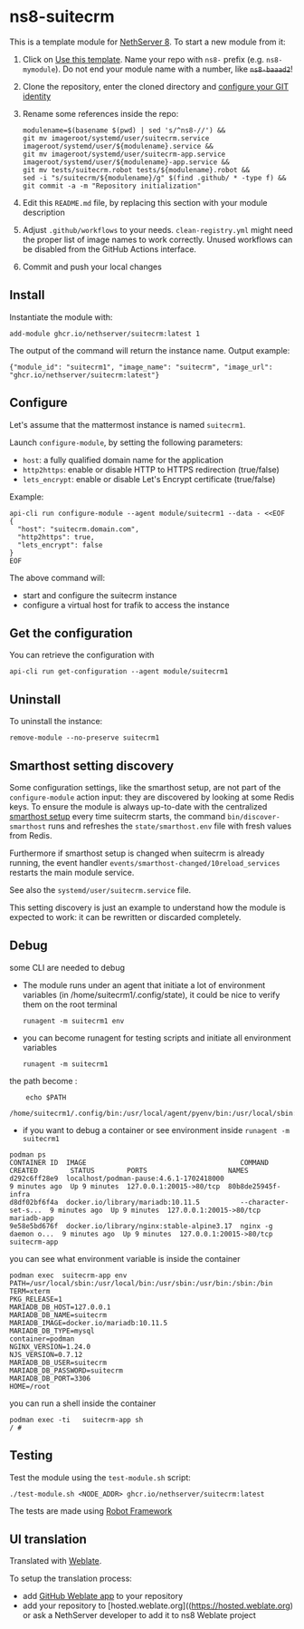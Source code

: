 # ns8-suitecrm

This is a template module for [NethServer 8](https://github.com/NethServer/ns8-core).
To start a new module from it:

1. Click on [Use this template](https://github.com/NethServer/ns8-suitecrm/generate).
   Name your repo with `ns8-` prefix (e.g. `ns8-mymodule`). 
   Do not end your module name with a number, like ~~`ns8-baaad2`~~!

1. Clone the repository, enter the cloned directory and
   [configure your GIT identity](https://git-scm.com/book/en/v2/Getting-Started-First-Time-Git-Setup#_your_identity)

1. Rename some references inside the repo:
   ```
   modulename=$(basename $(pwd) | sed 's/^ns8-//') &&
   git mv imageroot/systemd/user/suitecrm.service imageroot/systemd/user/${modulename}.service &&
   git mv imageroot/systemd/user/suitecrm-app.service imageroot/systemd/user/${modulename}-app.service && 
   git mv tests/suitecrm.robot tests/${modulename}.robot &&
   sed -i "s/suitecrm/${modulename}/g" $(find .github/ * -type f) &&
   git commit -a -m "Repository initialization"
   ```

1. Edit this `README.md` file, by replacing this section with your module
   description

1. Adjust `.github/workflows` to your needs. `clean-registry.yml` might
   need the proper list of image names to work correctly. Unused workflows
   can be disabled from the GitHub Actions interface.

1. Commit and push your local changes

## Install

Instantiate the module with:

    add-module ghcr.io/nethserver/suitecrm:latest 1

The output of the command will return the instance name.
Output example:

    {"module_id": "suitecrm1", "image_name": "suitecrm", "image_url": "ghcr.io/nethserver/suitecrm:latest"}

## Configure

Let's assume that the mattermost instance is named `suitecrm1`.

Launch `configure-module`, by setting the following parameters:
- `host`: a fully qualified domain name for the application
- `http2https`: enable or disable HTTP to HTTPS redirection (true/false)
- `lets_encrypt`: enable or disable Let's Encrypt certificate (true/false)


Example:

```
api-cli run configure-module --agent module/suitecrm1 --data - <<EOF
{
  "host": "suitecrm.domain.com",
  "http2https": true,
  "lets_encrypt": false
}
EOF
```

The above command will:
- start and configure the suitecrm instance
- configure a virtual host for trafik to access the instance

## Get the configuration
You can retrieve the configuration with

```
api-cli run get-configuration --agent module/suitecrm1
```

## Uninstall

To uninstall the instance:

    remove-module --no-preserve suitecrm1

## Smarthost setting discovery

Some configuration settings, like the smarthost setup, are not part of the
`configure-module` action input: they are discovered by looking at some
Redis keys.  To ensure the module is always up-to-date with the
centralized [smarthost
setup](https://nethserver.github.io/ns8-core/core/smarthost/) every time
suitecrm starts, the command `bin/discover-smarthost` runs and refreshes
the `state/smarthost.env` file with fresh values from Redis.

Furthermore if smarthost setup is changed when suitecrm is already
running, the event handler `events/smarthost-changed/10reload_services`
restarts the main module service.

See also the `systemd/user/suitecrm.service` file.

This setting discovery is just an example to understand how the module is
expected to work: it can be rewritten or discarded completely.

## Debug

some CLI are needed to debug

- The module runs under an agent that initiate a lot of environment variables (in /home/suitecrm1/.config/state), it could be nice to verify them
on the root terminal

    `runagent -m suitecrm1 env`

- you can become runagent for testing scripts and initiate all environment variables
  
    `runagent -m suitecrm1`

 the path become : 
```
    echo $PATH
    /home/suitecrm1/.config/bin:/usr/local/agent/pyenv/bin:/usr/local/sbin:/usr/local/bin:/usr/sbin:/usr/bin:/usr/
```

- if you want to debug a container or see environment inside
 `runagent -m suitecrm1`
 ```
podman ps
CONTAINER ID  IMAGE                                      COMMAND               CREATED        STATUS        PORTS                    NAMES
d292c6ff28e9  localhost/podman-pause:4.6.1-1702418000                          9 minutes ago  Up 9 minutes  127.0.0.1:20015->80/tcp  80b8de25945f-infra
d8df02bf6f4a  docker.io/library/mariadb:10.11.5          --character-set-s...  9 minutes ago  Up 9 minutes  127.0.0.1:20015->80/tcp  mariadb-app
9e58e5bd676f  docker.io/library/nginx:stable-alpine3.17  nginx -g daemon o...  9 minutes ago  Up 9 minutes  127.0.0.1:20015->80/tcp  suitecrm-app
```

you can see what environment variable is inside the container
```
podman exec  suitecrm-app env
PATH=/usr/local/sbin:/usr/local/bin:/usr/sbin:/usr/bin:/sbin:/bin
TERM=xterm
PKG_RELEASE=1
MARIADB_DB_HOST=127.0.0.1
MARIADB_DB_NAME=suitecrm
MARIADB_IMAGE=docker.io/mariadb:10.11.5
MARIADB_DB_TYPE=mysql
container=podman
NGINX_VERSION=1.24.0
NJS_VERSION=0.7.12
MARIADB_DB_USER=suitecrm
MARIADB_DB_PASSWORD=suitecrm
MARIADB_DB_PORT=3306
HOME=/root
```

you can run a shell inside the container

```
podman exec -ti   suitecrm-app sh
/ # 
```
## Testing

Test the module using the `test-module.sh` script:


    ./test-module.sh <NODE_ADDR> ghcr.io/nethserver/suitecrm:latest

The tests are made using [Robot Framework](https://robotframework.org/)

## UI translation

Translated with [Weblate](https://hosted.weblate.org/projects/ns8/).

To setup the translation process:

- add [GitHub Weblate app](https://docs.weblate.org/en/latest/admin/continuous.html#github-setup) to your repository
- add your repository to [hosted.weblate.org]((https://hosted.weblate.org) or ask a NethServer developer to add it to ns8 Weblate project
